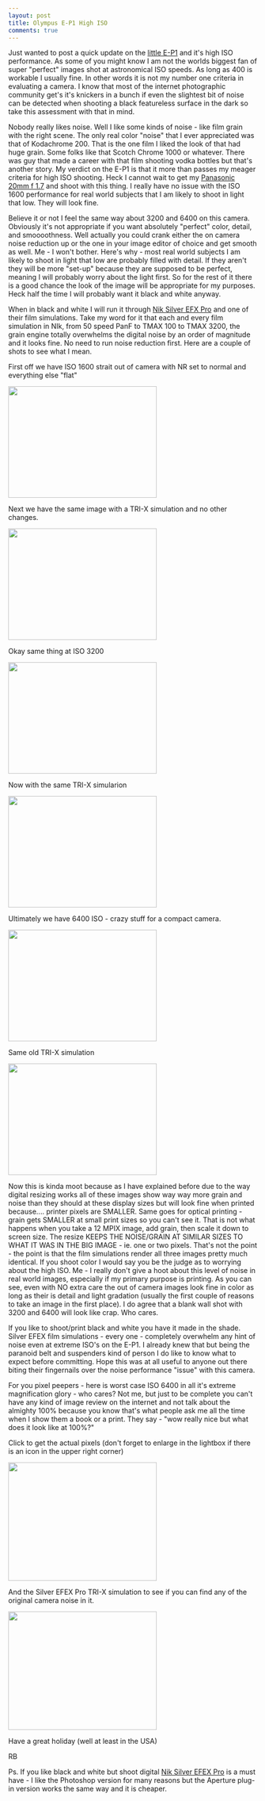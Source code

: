 ```yaml
---
layout: post
title: Olympus E-P1 High ISO
comments: true
---
```

Just wanted to post a quick update on the <a href="http://www.amazon.com/gp/redirect.html?ie=UTF8&amp;location=http%3A%2F%2Fwww.amazon.com%2Fgp%2Foffer-listing%2FB002CGSYKS%3Fie%3DUTF8%26coliid%3D%26startIndex%3D0%26ref_%3Dolp_pg_refurbished%26me%3D%26qid%3D1283800919%26qid%3D1283800919%26sr%3D8-1-catcorr%26sr%3D8-1-catcorr%26seller%3D%26colid%3D%26condition%3Drefurbished&amp;tag=rbde-20&amp;linkCode=ur2&amp;camp=1789&amp;creative=390957" target="_blank">little E-P1</a> and it's high ISO performance. As some of you might know I am not the worlds biggest fan of super "perfect" images shot at astronomical ISO speeds. As long as 400 is workable I usually fine. In other words it is not my number one criteria in evaluating a camera. I know that most of the internet photographic community get's it's knickers in a bunch if even the slightest bit of noise can be detected when shooting a black featureless surface in the dark so take this assessment with that in mind.

Nobody really likes noise. Well I like some kinds of noise - like film grain with the right scene. The only real color "noise" that I ever appreciated was that of Kodachrome 200. That is the one film I liked the look of that had huge grain. Some folks like that Scotch Chrome 1000 or whatever. There was guy that made a career with that film shooting vodka bottles but that's another story. My verdict on the E-P1 is that it more than passes my meager criteria for high ISO shooting. Heck I cannot wait to get my <a href="http://www.amazon.com/gp/redirect.html?ie=UTF8&amp;location=http%3A%2F%2Fwww.amazon.com%2Fgp%2Foffer-listing%2FB002IKLJVE%3Fie%3DUTF8%26ref_%3Dsr_1_1_olp%26s%3Delectronics%26qid%3D1283800671%26sr%3D8-1-catcorr%26condition%3Dnew&amp;tag=rbde-20&amp;linkCode=ur2&amp;camp=1789&amp;creative=390957" target="_blank">Panasonic 20mm f 1.7</a> and shoot with this thing. I really have no issue with the ISO 1600 performance for real world subjects that I am likely to shoot in light that low. They will look fine.

Believe it or not I feel the same way about 3200 and 6400 on this camera. Obviously it's not appropriate if you want absolutely "perfect" color, detail, and smoooothness. Well actually you could crank either the on camera noise reduction up or the one in your image editor of choice and get smooth as well. Me - I won't bother. Here's why - most real world subjects I am likely to shoot in light that low are probably filled with detail. If they aren't they will be more "set-up" because they are supposed to be perfect, meaning I will probably worry about the light first. So for the rest of it there is a good chance the look of the image will be appropriate for my purposes. Heck half the time I will probably want it black and white anyway.

When in black and white I will run it through <a href="http://www.amazon.com/gp/redirect.html?ie=UTF8&amp;location=http%3A%2F%2Fwww.amazon.com%2Fgp%2Foffer-listing%2FB001DEV95W%3Fie%3DUTF8%26ref_%3Dsr_1_fkmr0_2_olp%26qid%3D1283800713%26sr%3D8-2-fkmr0%26condition%3Dnew&amp;tag=rbde-20&amp;linkCode=ur2&amp;camp=1789&amp;creative=390957" target="_blank">Nik Silver EFX Pro</a> and one of their film simulations. Take my word for it that each and every film simulation in NIk, from 50 speed PanF to TMAX 100 to TMAX 3200, the grain engine totally overwhelms the digital noise by an order of magnitude and it looks fine. No need to run noise reduction first. Here are a couple of shots to see what I mean.

First off we have ISO 1600 strait out of camera with NR set to normal and everything else "flat"

<a rel="prettyPhoto" href="http://photo.rwboyer.com/wp-content/uploads/2010/09/P9060348.jpg"><img class="alignnone size-medium wp-image-2339" title="OLYMPUS DIGITAL CAMERA" src="http://photo.rwboyer.com/wp-content/uploads/2010/09/P9060348-300x225.jpg" alt="" width="300" height="225" /></a>

Next we have the same image with a TRI-X simulation and no other changes.

<a rel="prettyPhoto" href="http://photo.rwboyer.com/wp-content/uploads/2010/09/P9060348_1.jpg"><img class="alignnone size-medium wp-image-2337" title="OLYMPUS DIGITAL CAMERA" src="http://photo.rwboyer.com/wp-content/uploads/2010/09/P9060348_1-300x225.jpg" alt="" width="300" height="225" /></a>

Okay same thing at ISO 3200

<a rel="prettyPhoto" href="http://photo.rwboyer.com/wp-content/uploads/2010/09/P9060351.jpg"><img class="alignnone size-medium wp-image-2341" title="OLYMPUS DIGITAL CAMERA" src="http://photo.rwboyer.com/wp-content/uploads/2010/09/P9060351-300x225.jpg" alt="" width="300" height="225" /></a>

Now with the same TRI-X simularion

<a rel="prettyPhoto" href="http://photo.rwboyer.com/wp-content/uploads/2010/09/P9060351_1.jpg"><img class="alignnone size-medium wp-image-2340" title="OLYMPUS DIGITAL CAMERA" src="http://photo.rwboyer.com/wp-content/uploads/2010/09/P9060351_1-300x225.jpg" alt="" width="300" height="225" /></a>

Ultimately we have 6400 ISO - crazy stuff for a compact camera.

<a rel="prettyPhoto" href="http://photo.rwboyer.com/wp-content/uploads/2010/09/P9060354.jpg"><img class="alignnone size-medium wp-image-2345" title="OLYMPUS DIGITAL CAMERA" src="http://photo.rwboyer.com/wp-content/uploads/2010/09/P9060354-300x225.jpg" alt="" width="300" height="225" /></a>

Same old TRI-X simulation

<a rel="prettyPhoto" href="http://photo.rwboyer.com/wp-content/uploads/2010/09/P9060354_1.jpg"><img class="alignnone size-medium wp-image-2342" title="OLYMPUS DIGITAL CAMERA" src="http://photo.rwboyer.com/wp-content/uploads/2010/09/P9060354_1-300x225.jpg" alt="" width="300" height="225" /></a>

Now this is kinda moot because as I have explained before due to the way digital resizing works all of these images show way way more grain and noise than they should at these display sizes but will look fine when printed because.... printer pixels are SMALLER. Same goes for optical printing - grain gets SMALLER at small print sizes so you can't see it. That is not what happens when you take a 12 MPIX image, add grain, then scale it down to screen size. The resize KEEPS THE NOISE/GRAIN AT SIMILAR SIZES TO WHAT IT WAS IN THE BIG IMAGE - ie. one or two pixels. That's not the point - the point is that the film simulations render all three images pretty much identical. If you shoot color I would say you be the judge as to worrying about the high ISO. Me - I really don't give a hoot about this level of noise in real world images, especially if my primary purpose is printing. As you can see, even with NO extra care the out of camera images look fine in color as long as their is detail and light gradation (usually the first couple of reasons to take an image in the first place). I do agree that a blank wall shot with 3200 and 6400 will look like crap. Who cares.

If you like to shoot/print black and white you have it made in the shade. Silver EFEX film simulations - every one - completely overwhelm any hint of noise even at extreme ISO's on the E-P1. I already knew that but being the paranoid belt and suspenders kind of person I do like to know what to expect before committing. Hope this was at all useful to anyone out there biting their fingernails over the noise performance "issue" with this camera.

For you pixel peepers - here is worst case ISO 6400 in all it's extreme magnification glory - who cares? Not me, but just to be complete you can't have any kind of image review on the internet and not talk about the almighty 100% because you know that's what people ask me all the time when I show them a book or a print. They say - "wow really nice but what does it look like at 100%?"

Click to get the actual pixels (don't forget to enlarge in the lightbox if there is an icon in the upper right corner)

<a rel="prettyPhoto" href="http://photo.rwboyer.com/wp-content/uploads/2010/09/P9060354-crop.jpg"><img class="alignnone size-medium wp-image-2343" title="P9060354-crop" src="http://photo.rwboyer.com/wp-content/uploads/2010/09/P9060354-crop-300x239.jpg" alt="" width="300" height="239" /></a>

And the Silver EFEX Pro TRI-X simulation to see if you can find any of the original camera noise in it.

<a rel="prettyPhoto" href="http://photo.rwboyer.com/wp-content/uploads/2010/09/P9060354-cropbw.jpg"><img class="alignnone size-medium wp-image-2344" title="P9060354-cropbw" src="http://photo.rwboyer.com/wp-content/uploads/2010/09/P9060354-cropbw-300x239.jpg" alt="" width="300" height="239" /></a>

Have a great holiday (well at least in the USA)

RB

Ps. If you like black and white but shoot digital <a href="http://www.amazon.com/gp/redirect.html?ie=UTF8&amp;location=http%3A%2F%2Fwww.amazon.com%2Fgp%2Foffer-listing%2FB001DEV95W%3Fie%3DUTF8%26ref_%3Dsr_1_fkmr0_2_olp%26qid%3D1283800713%26sr%3D8-2-fkmr0%26condition%3Dnew&amp;tag=rbde-20&amp;linkCode=ur2&amp;camp=1789&amp;creative=390957" target="_blank">Nik Silver EFEX Pro</a> is a must have - I like the Photoshop version for many reasons but the Aperture plug-in version works the same way and it is cheaper.